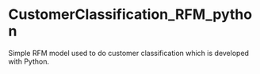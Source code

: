 # CustomerClassification_RFM_python
Simple RFM model used to do customer classification which is developed with Python.
